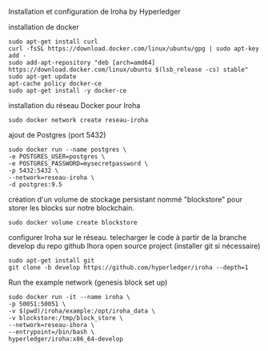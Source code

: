 Installation et configuration de Iroha by Hyperledger

installation de docker
~~~
sudo apt-get install curl
curl -fsSL https://download.docker.com/linux/ubuntu/gpg | sudo apt-key add -
sudo add-apt-repository "deb [arch=amd64] https://download.docker.com/linux/ubuntu $(lsb_release -cs) stable"
sudo apt-get update
apt-cache policy docker-ce
sudo apt-get install -y docker-ce
~~~

installation du réseau Docker pour Iroha 
~~~
sudo docker network create reseau-iroha
~~~

ajout de Postgres (port 5432)

~~~
sudo docker run --name postgres \
-e POSTGRES_USER=postgres \
-e POSTGRES_PASSWORD=mysecretpassword \
-p 5432:5432 \
--network=reseau-iroha \
-d postgres:9.5
~~~

création d'un volume de stockage persistant nommé "blockstore" pour storer les blocks sur notre blockchain.

~~~
sudo docker volume create blockstore
~~~


configurer Iroha sur le réseau. telecharger le code à partir de la branche develop du repo github Ihora open source project (installer git si nécessaire)

~~~
sudo apt-get install git
git clone -b develop https://github.com/hyperledger/iroha --depth=1
~~~

Run the example network
(genesis block set up)

~~~
sudo docker run -it --name iroha \
-p 50051:50051 \
-v $(pwd)/iroha/example:/opt/iroha_data \
-v blockstore:/tmp/block_store \
--network=reseau-ihora \
--entrypoint=/bin/bash \
hyperledger/iroha:x86_64-develop
~~~


